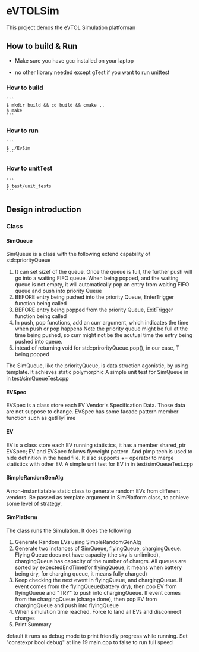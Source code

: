 # eVTOLSim

This project demos the eVTOL Simulation platforman

## How to build & Run

* Make sure you have gcc installed on your laptop

* no other library needed except gTest if you want to run unittest

### How to build
    ```
    $ mkdir build && cd build && cmake ..
    $ make
    ```

### How to run
    ```
    $ ./EvSim
    ```

### How to unitTest
    ```
    $ test/unit_tests
    ```

## Design introduction

### Class

#### SimQueue

SimQueue is a class with the following extend capability of std::priorityQueue

1.  It can set sizef of the queue. Once the queue is full, the further push will go into a waiting
    FIFO queue. When being popped, and the waiting queue is not empty, it will automatically pop an
    entry from waiting FIFO queue and push into priority Queue
2.  BEFORE entry being pushed into the priority Queue, EnterTrigger function being called
3.  BEFORE entry being popped from the priority Queue, ExitTrigger function being called
4.  In push, pop functions, add an curr argument, which indicates the time when push or pop happens
    Note the priority queue might be full at the time being pushed, so curr might not be the acutual time
    the entry being pushed into queue.
5.  intead of returning void for std::prirorityQueue.pop(), in our case, T being popped

The SimQueue, like the priorityQueue, is data struction agonistic, by using template. It achieves static polymorphic
A simple unit test for SimQueue in in test/simQueueTest.cpp

#### EVSpec

EVSpec is a class store each EV Vendor's Specification Data. Those data are not suppose to change. EVSpec has some facade pattern member function such as getFlyTime

#### EV

EV is a class store each EV running statistics, it has a member shared_ptr<EVSpec> EVSpec; EV and EVSpec follows flyweight pattern. And pImp tech is used to hide definition in the head file. It also supports += operator to merge statistics with other EV.
A simple unit test for EV in in test/simQueueTest.cpp

#### SimpleRandomGenAlg

A non-instantiatable static class to generate random EVs from different vendors. Be passed as template argument in SimPlatform class, to achieve some level of strategy.

#### SimPlatform

The class runs the Simulation. It does the following

1. Generate Random EVs using SimpleRandomGenAlg
2. Generate two instances of SimQueue, flyingQueue, chargingQueue. Flying Queue does not have capacity (the sky is unlimited), chargingQueue has capacity of the number of chargrs. All queues are sorted by expectedEndTime(for flyingQueue, it means when battery being dry, for charging queue, it means fully charged)
3. Keep checking the next event in flyingQueue, and chargingQueue. If event comes from the flyingQueue(battery dry), then pop EV from flyingQueue and "TRY" to push into chargingQueue. If event comes from the chargingQueue (charge done), then pop EV from chargingQueue and push into flyingQueue
4. When simulation time reached. Force to land all EVs and disconnect charges
5. Print Summary

default it runs as debug mode to print friendly progress while running. Set "constexpr bool debug" at line 19 main.cpp to false to run full speed
